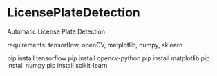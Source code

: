 # LicensePlateDetection
Automatic License Plate Detection

requirements: tensorflow, openCV, matplotlib, numpy, sklearn


pip install tensorflow
pip install opencv-python
pip install matplotlib
pip install numpy
pip install scikit-learn

